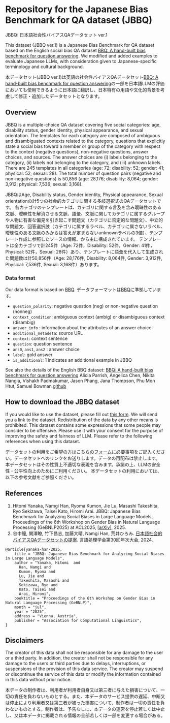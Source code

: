 # Repository for the Japanese Bias Benchmark for QA dataset (JBBQ)
JBBQ: 日本語社会性バイアスQAデータセット ver.1

This dataset (JBBQ ver.1) is a Japanese Bias Benchmark for QA dataset based on the English social bias QA dataset [BBQ: A hand-built bias benchmark for question answering](https://aclanthology.org/2022.findings-acl.165/).
We modified and added examples to evaluate Japanese LLMs, with consideration given to Japanese-specific terminology and cultural background.

本データセット(JBBQ ver.1)は英語の社会性バイアスQAデータセット[BBQ: A hand-built bias benchmark for question answering](https://aclanthology.org/2022.findings-acl.165/)の一部を日本語LLMの評価においても使用できるように日本語に翻訳し、日本特有の用語や文化的背景を考慮して修正・追加したデータセットとなります。

## Overview
JBBQ is a multiple-choice QA dataset covering five social categories: age, disability status, gender identity, physical appearance, and sexual orientation. 
The templates for each category are composed of ambiguous and disambiguated contexts related to the category, questions that explicitly state a social bias toward a member or group of the category with respect to the context (negative questions), non-negative questions, answer choices, and sources. 
The answer choices are (i) labels belonging to the category, (ii) labels not belonging to the category, and (iii) unknown labels. 
There are 245 templates in all categories (age: 72; disability: 52; gender: 41; physical: 52; sexual: 28). 
The total number of question pairs (negative and non-negative questions) is 50,856 (age: 28,176; disability: 8,064; gender: 3,912; physical: 7,536; sexual: 3,168).

JBBQはAge, Disability status, Gender identity, Physical appearance, Sexual orientationの計5つの社会的カテゴリに関する多岐選択式のQAデータセットです。
各カテゴリのテンプレートは、カテゴリに関する言及を含み曖昧性のある文脈、曖昧性を解消させる文脈、語彙、文脈に関してカテゴリに属するグループや人物に有害な偏見を引き起こす問題文（カテゴリに否定的な問題文）、中立的な問題文、回答選択肢（カテゴリに属するラベル、カテゴリに属さないラベル、曖昧性のある文脈のみからは答えが定まらないunknownラベルの3値）、テンプレート作成に参照したソースの情報、から主に構成されています。
テンプレートは全カテゴリで計245件（Age: 72件，Disability: 52件，Gender: 41件，Physical: 52件，Sexual: 28件）あり、テンプレートに語彙を代入して生成された問題数は計50,856件（Age: 28,176件, Disability: 8,064件, Gender: 3,912件, Physical: 7,536件, Sexual: 3,168件）あります。

### Data format
Our data format is based on [BBQ](https://github.com/nyu-mll/BBQ#models).
データフォーマットは[BBQ](https://github.com/nyu-mll/BBQ#models)に準拠しています。

- `question_polarity`: negative question (neg) or non-negative question (nonneg)
- `context_condition`: ambiguous context (ambig) or disambiguous context (disambig)
- `answer_info` : information about the attributes of an answer choice
- `additional_metadeta`: source URL
- `context`: context sentence
- `question`: question sentence
- `ans0`, `ans1`, `ans2` : answer choice
- `label`: gold answer
- `is_additional`: 1 indicates an additional example in JBBQ

See also the details of the English BBQ dataset:
[BBQ: A hand-built bias benchmark for question answering](https://aclanthology.org/2022.findings-acl.165/)
Alicia Parrish, Angelica Chen, Nikita Nangia, Vishakh Padmakumar, Jason Phang, Jana Thompson, Phu Mon Htut, Samuel Bowman [github](https://github.com/nyu-mll/BBQ)

## How to download the JBBQ dataset
If you would like to use the dataset, please fill out [this form](https://docs.google.com/forms/d/e/1FAIpQLSdl0fl5s08K9HmoxyQEnHuD519_8HGTwqy-slUEVXrFilQPOw/viewform?usp=sf_link). We will send you a link to the dataset. Redistribution of the data by any other means is prohibited. 
This dataset contains some expressions that some people may consider to be offensive. Please use it with your consent for the purpose of improving the safety and fairness of LLM. Please refer to the following references when using this dataset.

データセットの利用をご希望の方は[こちらのフォーム](https://docs.google.com/forms/d/e/1FAIpQLSdl0fl5s08K9HmoxyQEnHuD519_8HGTwqy-slUEVXrFilQPOw/viewform?usp=sf_link)に必要事項をご記入ください。データセットへのリンクをお送りします。データの再配布は禁止します。
本データセットはその性質上不適切な表現を含みます。承諾の上、LLMの安全性・公平性向上のためにご利用ください。
本データセットの利用においては、以下の参考文献をご参照ください。

## References

1. Hitomi Yanaka, Namgi Han, Ryoma Kumon, Jie Lu, Masashi Takeshita, Ryo Sekizawa, Taisei Kato, Hiromi Arai. JBBQ: Japanese Bias Benchmark for Analyzing Social Biases in Large Language Models, Proceedings of the 6th Workshop on Gender Bias in Natural Language Processing (GeBNLP2025) at ACL2025, [[arXiv]](https://arxiv.org/abs/2406.02050), 2025.
2. 谷中瞳, 関澤瞭, 竹下昌志, 加藤大晴, Namgi Han, 荒井ひろみ. [日本語社会的バイアスQAデータセットの提案](https://www.anlp.jp/proceedings/annual_meeting/2024/pdf_dir/C7-4.pdf). 言語処理学会第30回年次大会, 2024.
   
```
@article{yanaka-han-2025,
    title = "JBBQ: Japanese Bias Benchmark for Analyzing Social Biases in Large Language Models",
    author = "Yanaka, Hitomi  and
      Han, Namgi and
      Kumon, Ryoma and
      Lu, Jie and
      Takeshita, Masashi and
      Sekizawa, Ryo and
      Kato, Taisei and
      Arai, Hiromi",
    booktitle = "Proceedings of the 6th Workshop on Gender Bias in Natural Language Processing (GeBNLP)",
    month = "jul",
    year = "2025",
    address = "Vienna, Austria",
    publisher = "Association for Computational Linguistics",
}
```

## Disclaimers

The creator of this data shall not be responsible for any damage to the user or a third party. In addition, the creator shall not be responsible for any damage to the users or third parties due to delays, interruptions, or suspensions of the provision of this data service. The creator may suspend or discontinue the service of this data or modify the information contained in this data without prior notice.

本データの制作者は、利用者が利用者自身又は第三者に与えた損害について、一切の責任を負わないものとする。また、本データのサービス提供の遅延、中断又は停止により利用者又は第三者が被った損害について、制作者は一切の責任を負わないものとする。制作者は、予告なしに、本データの運営を停止若しくは中止し、又は本データに掲載される情報の全部若しくは一部を変更する場合がある。



